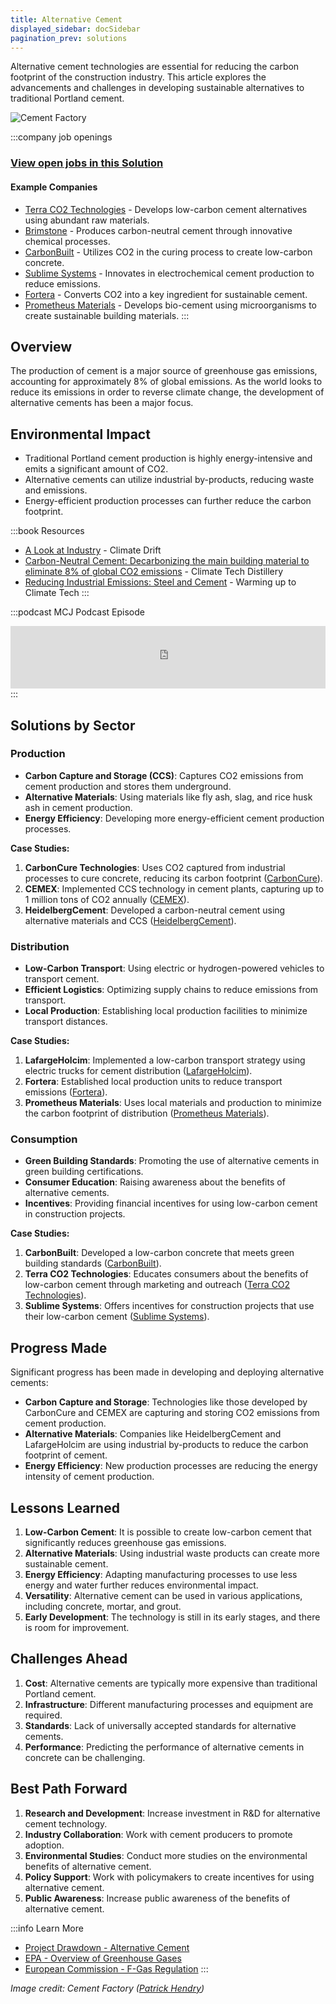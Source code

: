 ```yaml
---
title: Alternative Cement
displayed_sidebar: docSidebar
pagination_prev: solutions
---
```


Alternative cement technologies are essential for reducing the carbon footprint of the construction industry. This article explores the advancements and challenges in developing sustainable alternatives to traditional Portland cement.

![Cement Factory](../static/img/cement-factory.jpg)

:::company job openings
### [View open jobs in this Solution](https://climatebase.org/jobs?l=&q=&drawdown_solutions=Alternative+Cement)
#### Example Companies
- [Terra CO2 Technologies](https://terraco2.com/) - Develops low-carbon cement alternatives using abundant raw materials.
- [Brimstone](https://www.brimstone.energy/) - Produces carbon-neutral cement through innovative chemical processes.
- [CarbonBuilt](https://carbonbuilt.com/) - Utilizes CO2 in the curing process to create low-carbon concrete.
- [Sublime Systems](https://sublime-systems.com/) - Innovates in electrochemical cement production to reduce emissions.
- [Fortera](https://forteraglobal.com/) - Converts CO2 into a key ingredient for sustainable cement.
- [Prometheus Materials](https://prometheusmaterials.com/home/) - Develops bio-cement using microorganisms to create sustainable building materials.
:::

## Overview

The production of cement is a major source of greenhouse gas emissions, accounting for approximately 8% of global emissions. As the world looks to reduce its emissions in order to reverse climate change, the development of alternative cements has been a major focus.

## Environmental Impact

- Traditional Portland cement production is highly energy-intensive and emits a significant amount of CO2.
- Alternative cements can utilize industrial by-products, reducing waste and emissions.
- Energy-efficient production processes can further reduce the carbon footprint.

:::book Resources 
- [A Look at Industry](https://climatedrift.substack.com/p/a-look-at-industry) - Climate Drift
- [Carbon-Neutral Cement: Decarbonizing the main building material to eliminate 8% of global CO2 emissions](https://www.climatetechdistillery.com/p/carbon-neutral-cement) - Climate Tech Distillery
- [Reducing Industrial Emissions: Steel and Cement](https://warminguptoclimatetech.substack.com/p/reducing-industrial-emissions-steel-cement) - Warming up to Climate Tech
:::

:::podcast MCJ Podcast Episode
<iframe
  height="100px"
  width="100%"
  frameborder="no"
  scrolling="no"
  seamless
  src="https://player.simplecast.com/439714e4-d3e4-47c7-9e91-d15ccc7b51c1?dark=true"
  data-embed="true"
  allow="autoplay; fullscreen"
></iframe>
<!--         extract -->
<!-- _View list of all podcast episodes_ -->
:::

## Solutions by Sector

### Production
- **Carbon Capture and Storage (CCS)**: Captures CO2 emissions from cement production and stores them underground.
- **Alternative Materials**: Using materials like fly ash, slag, and rice husk ash in cement production.
- **Energy Efficiency**: Developing more energy-efficient cement production processes.

**Case Studies:**
1. **CarbonCure Technologies**: Uses CO2 captured from industrial processes to cure concrete, reducing its carbon footprint ([CarbonCure](https://www.carboncure.com)).
2. **CEMEX**: Implemented CCS technology in cement plants, capturing up to 1 million tons of CO2 annually ([CEMEX](https://www.cemex.com)).
3. **HeidelbergCement**: Developed a carbon-neutral cement using alternative materials and CCS ([HeidelbergCement](https://www.heidelbergcement.com)).

### Distribution
- **Low-Carbon Transport**: Using electric or hydrogen-powered vehicles to transport cement.
- **Efficient Logistics**: Optimizing supply chains to reduce emissions from transport.
- **Local Production**: Establishing local production facilities to minimize transport distances.

**Case Studies:**
1. **LafargeHolcim**: Implemented a low-carbon transport strategy using electric trucks for cement distribution ([LafargeHolcim](https://www.lafargeholcim.com)).
2. **Fortera**: Established local production units to reduce transport emissions ([Fortera](https://forteraglobal.com)).
3. **Prometheus Materials**: Uses local materials and production to minimize the carbon footprint of distribution ([Prometheus Materials](https://prometheusmaterials.com)).

### Consumption
- **Green Building Standards**: Promoting the use of alternative cements in green building certifications.
- **Consumer Education**: Raising awareness about the benefits of alternative cements.
- **Incentives**: Providing financial incentives for using low-carbon cement in construction projects.

**Case Studies:**
1. **CarbonBuilt**: Developed a low-carbon concrete that meets green building standards ([CarbonBuilt](https://carbonbuilt.com)).
2. **Terra CO2 Technologies**: Educates consumers about the benefits of low-carbon cement through marketing and outreach ([Terra CO2 Technologies](https://terraco2.com)).
3. **Sublime Systems**: Offers incentives for construction projects that use their low-carbon cement ([Sublime Systems](https://sublime-systems.com)).

## Progress Made

Significant progress has been made in developing and deploying alternative cements:

- **Carbon Capture and Storage**: Technologies like those developed by CarbonCure and CEMEX are capturing and storing CO2 emissions from cement production.
- **Alternative Materials**: Companies like HeidelbergCement and LafargeHolcim are using industrial by-products to reduce the carbon footprint of cement.
- **Energy Efficiency**: New production processes are reducing the energy intensity of cement production.

## Lessons Learned

1. **Low-Carbon Cement**: It is possible to create low-carbon cement that significantly reduces greenhouse gas emissions.
2. **Alternative Materials**: Using industrial waste products can create more sustainable cement.
3. **Energy Efficiency**: Adapting manufacturing processes to use less energy and water further reduces environmental impact.
4. **Versatility**: Alternative cement can be used in various applications, including concrete, mortar, and grout.
5. **Early Development**: The technology is still in its early stages, and there is room for improvement.

## Challenges Ahead

1. **Cost**: Alternative cements are typically more expensive than traditional Portland cement.
2. **Infrastructure**: Different manufacturing processes and equipment are required.
3. **Standards**: Lack of universally accepted standards for alternative cements.
4. **Performance**: Predicting the performance of alternative cements in concrete can be challenging.

## Best Path Forward

1. **Research and Development**: Increase investment in R&D for alternative cement technology.
2. **Industry Collaboration**: Work with cement producers to promote adoption.
3. **Environmental Studies**: Conduct more studies on the environmental benefits of alternative cement.
4. **Policy Support**: Work with policymakers to create incentives for using alternative cement.
5. **Public Awareness**: Increase public awareness of the benefits of alternative cement.

:::info Learn More
- [Project Drawdown - Alternative Cement](https://drawdown.org/solutions/alternative-cement)
- [EPA - Overview of Greenhouse Gases](https://www.epa.gov/ghgemissions/overview-greenhouse-gases)
- [European Commission - F-Gas Regulation](https://ec.europa.eu/clima/policies/f-gas_en)
:::

*Image credit: Cement Factory ([Patrick Hendry](https://unsplash.com/@worldsbetweenlines?utm_source=unsplash&utm_medium=referral&utm_content=creditCopyText))*
